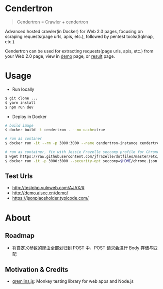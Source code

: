 # Cendertron

> Cendertron = Crawler + cendertron

Advanced hosted crawler(in Docker) for Web 2.0 pages, focusing on scraping requests(page urls, apis, etc.), followed by pentest tools(Sqlmap, etc.).

Cendertron can be used for extracting requests(page urls, apis, etc.) from your Web 2.0 page, view in [demo](http://47.99.50.115:5000/) page, or [result](http://47.99.50.115:5000/apis/http://testphp.vulnweb.com/AJAX/) page.

# Usage

- Run locally

```sh
$ git clone ...
$ yarn install
$ npm run dev
```

- Deploy in Docker

```sh
# build image
$ docker build -t cendertron . --no-cache=true

# run as contaner
$ docker run -it --rm -p 3000:3000 --name cendertron-instance cendertron

# run as container, fix with Jessie Frazelle seccomp profile for Chrome.
$ wget https://raw.githubusercontent.com/jfrazelle/dotfiles/master/etc/docker/seccomp/chrome.json -O ~/chrome.json
$ docker run -it -p 3000:3000 --security-opt seccomp=$HOME/chrome.json --name cendertron-instance cendertron
```

## Test Urls

- http://testphp.vulnweb.com/AJAX/#
- http://demo.aisec.cn/demo/
- https://jsonplaceholder.typicode.com/

# About

## Roadmap

- 将自定义参数的爬虫全部划归到 POST 中，POST 请求会进行 Body 存储与匹配

## Motivation & Credits

- [gremlins.js](https://github.com/marmelab/gremlins.js/): Monkey testing library for web apps and Node.js
